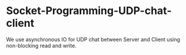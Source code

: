 # Socket-Programming-UDP-chat-client
We use asynchronous IO for UDP chat between Server and Client using non-blocking read and write.
